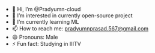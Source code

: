 - 👋 Hi, I’m @Pradyumn-cloud
- 👀 I’m interested in currently open-source project
- 🌱 I’m currently learning ML
- 📫 How to reach me: pradyumnprasad.567@gmail.com
- 😄 Pronouns: Male
- ⚡ Fun fact: Studying in IIITV

<!---
Pradyumn-cloud/Pradyumn-cloud is a ✨ special ✨ repository because its `README.md` (this file) appears on your GitHub profile.
You can click the Preview link to take a look at your changes.
--->
